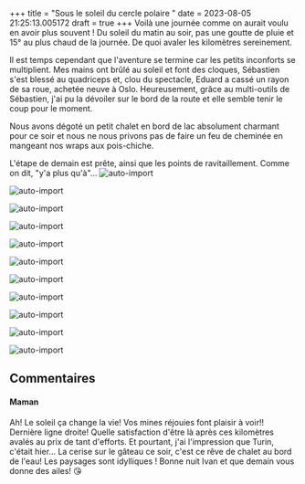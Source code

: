 +++
title = "Sous le soleil du cercle polaire "
date = 2023-08-05 21:25:13.005172
draft = true
+++
Voilà une journée comme on aurait voulu en avoir plus souvent ! Du soleil du matin au soir, pas une goutte de pluie et 15° au plus chaud de la journée. De quoi avaler les kilomètres sereinement. 

Il est temps cependant que l'aventure se termine car les petits inconforts se multiplient. Mes mains ont brûlé au soleil et font des cloques, Sébastien s'est blessé au quadriceps et, clou du spectacle, Eduard a cassé un rayon de sa roue, achetée neuve à Oslo. Heureusement, grâce au multi-outils de Sébastien, j'ai pu la dévoiler sur le bord de la route et elle semble tenir le coup pour le moment.

Nous avons dégoté un petit chalet en bord de lac absolument charmant pour ce soir et nous ne nous privons pas de faire un feu de cheminée en mangeant nos wraps aux pois-chiche.

L'étape de demain est prête, ainsi que les points de ravitaillement. Comme on dit, "y'a plus qu'à"...
![auto-import](https://thumbsnap.com/i/5t7X4Rja.jpg)

![auto-import](https://thumbsnap.com/i/pjcqM3rn.jpg)

![auto-import](https://thumbsnap.com/i/sAE9vTDm.jpg)

![auto-import](https://thumbsnap.com/i/4gV7KixT.jpg)

![auto-import](https://thumbsnap.com/i/5Cih3heJ.jpg)

![auto-import](https://thumbsnap.com/i/oZPjqBiB.jpg)

![auto-import](https://thumbsnap.com/i/hA2KcmBG.jpg)

![auto-import](https://thumbsnap.com/i/4HuQFtZ1.jpg)

![auto-import](https://thumbsnap.com/i/YH957FKj.jpg)

![auto-import](https://thumbsnap.com/i/hPodGPaS.jpg)

![auto-import](https://thumbsnap.com/i/emMFo16y.jpg)
## Commentaires
#### Maman
Ah! Le soleil ça change la vie! Vos mines réjouies font plaisir à voir!! Dernière ligne droite! Quelle satisfaction d'être là après ces kilomètres avalés au prix de tant d'efforts. Et pourtant, j'ai l'impression que Turin, c'était hier...
La cerise sur le gâteau ce soir, c'est ce rêve de chalet au bord de l'eau! Les paysages sont idylliques ! Bonne nuit Ivan et que demain vous donne des ailes! 😘
